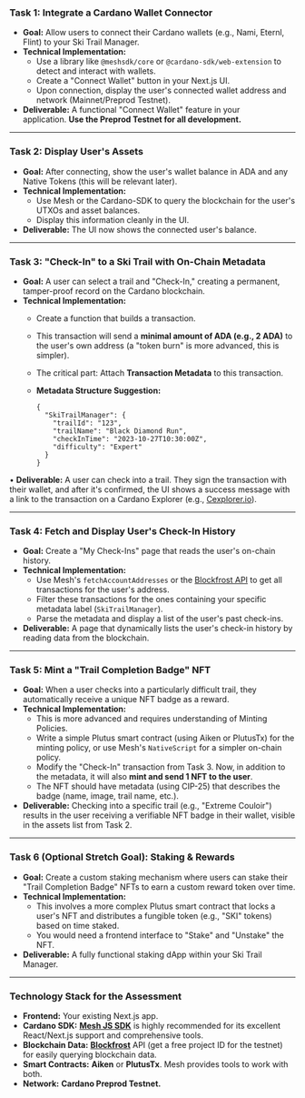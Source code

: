 ### **Task 1: Integrate a Cardano Wallet Connector**

- **Goal:** Allow users to connect their Cardano wallets (e.g., Nami, Eternl, Flint) to your Ski Trail Manager.
- **Technical Implementation:**
    - Use a library like `@meshsdk/core` or `@cardano-sdk/web-extension` to detect and interact with wallets.
    - Create a "Connect Wallet" button in your Next.js UI.
    - Upon connection, display the user's connected wallet address and network (Mainnet/Preprod Testnet).
- **Deliverable:** A functional "Connect Wallet" feature in your application. **Use the Preprod Testnet for all development.**

---

### **Task 2: Display User's Assets**

- **Goal:** After connecting, show the user's wallet balance in ADA and any Native Tokens (this will be relevant later).
- **Technical Implementation:**
    - Use Mesh or the Cardano-SDK to query the blockchain for the user's UTXOs and asset balances.
    - Display this information cleanly in the UI.
- **Deliverable:** The UI now shows the connected user's balance.

---

### **Task 3: "Check-In" to a Ski Trail with On-Chain Metadata**

- **Goal:** A user can select a trail and "Check-In," creating a permanent, tamper-proof record on the Cardano blockchain.
- **Technical Implementation:**
    - Create a function that builds a transaction.
    - This transaction will send a **minimal amount of ADA (e.g., 2 ADA)** to the user's own address (a "token burn" is more advanced, this is simpler).
    - The critical part: Attach **Transaction Metadata** to this transaction.
    - **Metadata Structure Suggestion:**
        
        ```
        {
          "SkiTrailManager": {
            "trailId": "123",
            "trailName": "Black Diamond Run",
            "checkInTime": "2023-10-27T10:30:00Z",
            "difficulty": "Expert"
          }
        }
        ```
        

• **Deliverable:** A user can check into a trail. They sign the transaction with their wallet, and after it's confirmed, the UI shows a success message with a link to the transaction on a Cardano Explorer (e.g., [Cexplorer.io](https://cexplorer.io/)).

---

### **Task 4: Fetch and Display User's Check-In History**

- **Goal:** Create a "My Check-Ins" page that reads the user's on-chain history.
- **Technical Implementation:**
    - Use Mesh's `fetchAccountAddresses` or the [Blockfrost API](https://blockfrost.io/) to get all transactions for the user's address.
    - Filter these transactions for the ones containing your specific metadata label (`SkiTrailManager`).
    - Parse the metadata and display a list of the user's past check-ins.
- **Deliverable:** A page that dynamically lists the user's check-in history by reading data from the blockchain.

---

### **Task 5: Mint a "Trail Completion Badge" NFT**

- **Goal:** When a user checks into a particularly difficult trail, they automatically receive a unique NFT badge as a reward.
- **Technical Implementation:**
    - This is more advanced and requires understanding of Minting Policies.
    - Write a simple Plutus smart contract (using Aiken or PlutusTx) for the minting policy, or use Mesh's `NativeScript` for a simpler on-chain policy.
    - Modify the "Check-In" transaction from Task 3. Now, in addition to the metadata, it will also **mint and send 1 NFT to the user**.
    - The NFT should have metadata (using CIP-25) that describes the badge (name, image, trail name, etc.).
- **Deliverable:** Checking into a specific trail (e.g., "Extreme Couloir") results in the user receiving a verifiable NFT badge in their wallet, visible in the assets list from Task 2.

---

### **Task 6 (Optional Stretch Goal): Staking & Rewards**

- **Goal:** Create a custom staking mechanism where users can stake their "Trail Completion Badge" NFTs to earn a custom reward token over time.
- **Technical Implementation:**
    - This involves a more complex Plutus smart contract that locks a user's NFT and distributes a fungible token (e.g., "SKI" tokens) based on time staked.
    - You would need a frontend interface to "Stake" and "Unstake" the NFT.
- **Deliverable:** A fully functional staking dApp within your Ski Trail Manager.

---

### **Technology Stack for the Assessment**

- **Frontend:** Your existing Next.js app.
- **Cardano SDK:** [**Mesh JS SDK**](https://meshjs.dev/) is highly recommended for its excellent React/Next.js support and comprehensive tools.
- **Blockchain Data:** [**Blockfrost**](https://blockfrost.io/) API (get a free project ID for the testnet) for easily querying blockchain data.
- **Smart Contracts:** **Aiken** or **PlutusTx**. Mesh provides tools to work with both.
- **Network:** **Cardano Preprod Testnet.**